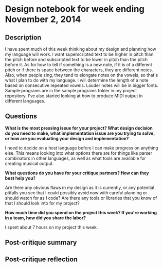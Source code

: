 # Design notebook for week ending November 2, 2014

## Description

I have spent much of this week thinking about my design and planning how my language will work. I want superscripted text to be higher in pitch than the pitch before and subscripted text to be lower in pitch than the pitch before it. As for how to tell if something is a new note, if it is of a different pitch or if there is space between the characters, they are different notes. Also, when people sing, they tend to elongate notes on the vowels, so that's what I plan to do with my language. I will determine the length of a note based on consecutive repeated vowels. Louder notes will be in bigger fonts. Sample programs are in the sample programs folder in my project repository. I've also started looking at how to produce MIDI output in different languages.

## Questions

**What is the most pressing issue for your project? What design decision do
you need to make, what implementation issue are you trying to solve, or how
are you evaluating your design and implementation?**

I need to decide on a host language before I can make progress on anything else. This means looking into what options there are for things like parser combinators in other languages, as well as what tools are available for creating musical output.

**What questions do you have for your critique partners? How can they best help
you?**

Are there any obvious flaws in my design as it is currently, or any potential pitfalls you see that I could possibly avoid now with careful planning or should watch for as I code? Are there any tools or libraries that you know of that I should look into for my project?

**How much time did you spend on the project this week? If you're working in a
team, how did you share the labor?**

I spent about 7 hours on my project this week.

## Post-critique summary

## Post-critique reflection
